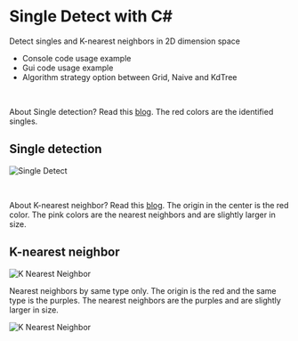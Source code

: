 Single Detect with C#
=============

Detect singles and K-nearest neighbors in 2D dimension space
* Console code usage example
* Gui code usage example
* Algorithm strategy option between Grid, Naive and KdTree

<br>

About Single detection? Read this [blog](http://kunuk.wordpress.com/2013/01/13/single-detection-in-2d-dimension).
The red colors are the identified singles.

Single detection
------------
![Single Detect](https://raw.github.com/kunukn/single-detect/master/img/singledetect.gif "single detect image")


<br>

About K-nearest neighbor? Read this [blog](http://kunuk.wordpress.com/2013/01/21/k-nearest-neighbor-in-2d-dimension-space).
The origin in the center is the red color. The pink colors are the nearest neighbors and are slightly larger in size.

K-nearest neighbor
------------
![K Nearest Neighbor](https://raw.github.com/kunukn/single-detect/master/img/knn.gif "knn image")

Nearest neighbors by same type only. The origin is the red and the same type is the purples. 
The nearest neighbors are the purples and are slightly larger in size.

![K Nearest Neighbor](https://raw.github.com/kunukn/single-detect/master/img/knn2.gif "knn image2")
